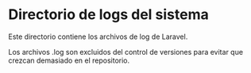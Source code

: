 # Directorio de logs del sistema

Este directorio contiene los archivos de log de Laravel.

Los archivos .log son excluidos del control de versiones para evitar que crezcan demasiado en el repositorio.
